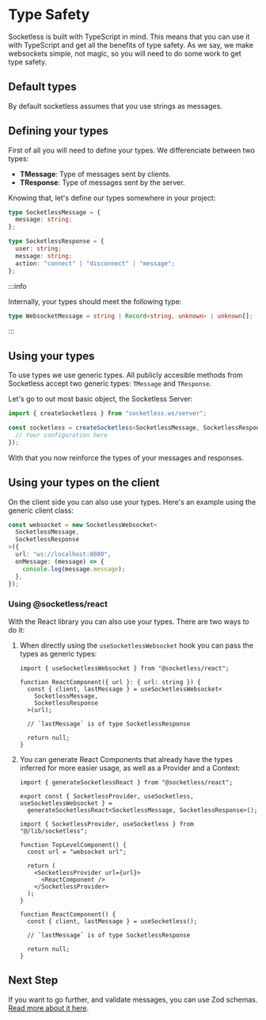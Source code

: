 # Type Safety

Socketless is built with TypeScript in mind. This means that you can use it with TypeScript and get all the benefits of type safety. As we say, we make websockets simple, not magic, so you will need to do some work to get type safety.

## Default types

By default socketless assumes that you use strings as messages.

## Defining your types

First of all you will need to define your types. We differenciate between two types:

- **TMessage**: Type of messages sent by clients.
- **TResponse**: Type of messages sent by the server.

Knowing that, let's define our types somewhere in your project:

```ts
type SocketlessMessage = {
  message: string;
};

type SocketlessResponse = {
  user: string;
  message: string;
  action: "connect" | "disconnect" | "message";
};
```

:::info

Internally, your types should meet the following type:

```ts
type WebsocketMessage = string | Record<string, unknown> | unknown[];
```

:::

## Using your types

To use types we use generic types. All publicly accesible methods from Socketless accept two generic types: `TMessage` and `TResponse`.

Let's go to out most basic object, the Socketless Server:

```ts
import { createSocketless } from "socketless.ws/server";

const socketless = createSocketless<SocketlessMessage, SocketlessResponse>({
  // Your configuration here
});
```

With that you now reinforce the types of your messages and responses.

## Using your types on the client

On the client side you can also use your types. Here's an example using the generic client class:

```ts
const websocket = new SocketlessWebsocket<
  SocketlessMessage,
  SocketlessResponse
>({
  url: "ws://localhost:8080",
  onMessage: (message) => {
    console.log(message.message);
  },
});
```

### Using @socketless/react

With the React library you can also use your types. There are two ways to do it:

1. When directly using the `useSocketlessWebsocket` hook you can pass the types as generic types:

   ```tsx
   import { useSocketlessWebsocket } from "@socketless/react";

   function ReactComponent({ url }: { url: string }) {
     const { client, lastMessage } = useSocketlessWebsocket<
       SocketlessMessage,
       SocketlessResponse
     >(url);

     // `lastMessage` is of type SocketlessResponse

     return null;
   }
   ```

2. You can generate React Components that already have the types inferred for more easier usage, as well as a Provider and a Context:

   ```tsx title="src/lib/socketless.ts"
   import { generateSocketlessReact } from "@socketless/react";

   export const { SocketlessProvider, useSocketless, useSocketlessWebsocket } =
     generateSocketlessReact<SocketlessMessage, SocketlessResponse>();
   ```

   ```tsx
   import { SocketlessProvider, useSocketless } from "@/lib/socketless";

   function TopLevelComponent() {
     const url = "websocket url";

     return (
       <SocketlessProvider url={url}>
         <ReactComponent />
       </SocketlessProvider>
     );
   }

   function ReactComponent() {
     const { client, lastMessage } = useSocketless();

     // `lastMessage` is of type SocketlessResponse

     return null;
   }
   ```

## Next Step

If you want to go further, and validate messages, you can use Zod schemas. [Read more about it here](message-validation).
